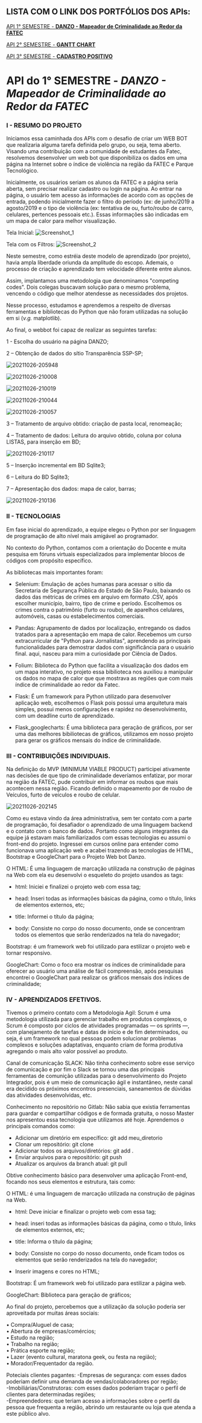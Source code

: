 
## LISTA COM O LINK DOS PORTFÓLIOS DOS APIs:
[API 1° SEMESTRE - **DANZO - Mapeador de Criminalidade ao Redor da FATEC**](https://github.com/ZVIEWIL/portifolio1) 

[API 2° SEMESTRE - **GANTT CHART**](https://github.com/ZVIEWIL/portifolio2)

[API 3° SEMESTRE - **CADASTRO POSITIVO**](https://github.com/ZVIEWIL/portifolio3)

# API do 1° SEMESTRE - ***DANZO - Mapeador de Criminalidade ao Redor da FATEC***

### **I - RESUMO DO PROJETO**

Iniciamos essa caminhada dos APIs com o desafio de criar um WEB BOT que realizaria alguma tarefa definida pelo grupo, ou seja, tema aberto. 
Visando uma contribuição com a comunidade de estudantes da Fatec, resolvemos desenvolver um web bot que disponibiliza os dados em uma página na Internet sobre o índice de violência na região da FATEC e Parque Tecnológico.

Inicialmente, os usuários seriam os alunos da FATEC e a página seria aberta, sem precisar realizar cadastro ou login na página. 
Ao entrar na página, o usuário tem acesso às informações de acordo com as opções de entrada, podendo inicialmente fazer o filtro do período (ex: de junho/2019 a agosto/2019 e o tipo de violência (ex: tentativa de ou, furto/roubo de carro, celulares, pertences pessoais etc.). 
Essas informações são indicadas em um mapa de calor para melhor visualização.

Tela Inicial:
![Screenshot_1](https://user-images.githubusercontent.com/54503903/142784348-aee4f7b9-0949-4a91-a9e6-b8e6ba22415c.png)

Tela com os Filtros:
![Screenshot_2](https://user-images.githubusercontent.com/54503903/142784358-5455857c-d84e-48db-bff0-6ef6ff40029a.png)

Neste semestre, como estréia deste modelo de aprendizado (por projeto), havia ampla liberdade oriunda da amplitude do escopo. Ademais, o processo de criação e aprendizado tem velocidade diferente entre alunos.

Assim, implantamos uma metodologia que denominamos "competing codes". Dois colegas buscavam solução para o mesmo problema, vencendo o código que melhor atendesse as necessidades dos projetos.

Nesse processo, estudamos e aprendemos a respeito de diversas ferramentas e bibliotecas do Python que não foram utilizadas na solução em si (*v.g.* matplotlib).

Ao final, o webbot foi capaz de realizar as seguintes tarefas:

1 - Escolha do usuário na página DANZO;​

2 – Obtenção de dados do sítio Transparência SSP-SP;​

![20211026-205948](https://user-images.githubusercontent.com/61089745/141654319-476e8427-220e-482b-a289-de10f10399b3.png)

![20211026-210008](https://user-images.githubusercontent.com/61089745/141654347-d9c9a67f-6d83-42da-a74d-f9a642c87c6d.png)

![20211026-210019](https://user-images.githubusercontent.com/61089745/141654358-6f0af4f7-3206-4431-bd10-2083ab2060eb.png)

![20211026-210044](https://user-images.githubusercontent.com/61089745/141654366-f3a1d2ad-51ee-4cce-91b1-9d8532462026.png)

![20211026-210057](https://user-images.githubusercontent.com/61089745/141654374-478e1889-1416-4001-aa37-3ba2fe5bb306.png)


3 – Tratamento de arquivo obtido: criação de pasta local, renomeação;​

4 – Tratamento de dados: Leitura do arquivo obtido, coluna por coluna LISTAS, para  inserção em BD;​

![20211026-210117](https://user-images.githubusercontent.com/61089745/141654394-86b1efdc-3213-4dde-99bc-9aed04b2841f.png)

5 – Inserção incremental em BD Sqlite3;​

6 – Leitura do BD Sqlite3;​

7 – Apresentação dos dados: mapa de calor, barras; ​

![20211026-210136](https://user-images.githubusercontent.com/61089745/141654411-19785ac1-3ee0-417b-bef6-5846348bdd2d.png)


### **II - TECNOLOGIAS**

Em fase inicial do aprendizado, a equipe elegeu o Python por ser linguagem de programação de alto nível mais amigável ao programador.

No contexto do Python, contamos com a orientação do Docente e muita pesquisa em fóruns virtuais especializados para implementar blocos de códigos com propósito específico.

As bibliotecas mais importantes foram:

- Selenium: Emulação de ações humanas para acessar o sitio da Secretaria de Segurança Pública do Estado de São Paulo, baixando os dados das métricas de crimes em arquivo em formato .CSV, após escolher município, bairro, tipo de crime e período. Escolhemos os crimes contra o patrimônio (furto ou roubo), de aparelhos celulares, automóveis, casas ou estabelecimentos comerciais.

-  Pandas: Agrupamento de dados por localização, entregando os dados tratados para a apresentação em mapa de calor. Recebemos um curso extracurricular de "Python para Jornalistas", aprendendo as principais funcionalidades para demostrar dados com significância para o usuário final. aqui, nasceu para mim a curiosidade por Ciência de Dados.

-  Folium:  Biblioteca do Python que facilita a visualização dos dados em um mapa interativo, no projeto essa bibilioteca nos auxiliou a manipular os dados no mapa de calor que que mostrava as regiões que com mais índice de criminalidade ao redor da Fatec.

- Flask: É um framework para Python utilizado para desenvolver aplicação web, escolhemos o Flask pois possui uma arquitetura mais simples, possui menos configurações e rapidez no desenvolvimento, com um deadline curto de aprendizado.

- Flask_googlecharts: É uma biblioteca para geração de gráficos, por ser uma das melhores bibiliotecas de gráficos, utilizamos em nosso projeto para gerar os gráficos mensais do índice de criminalidade.

### **III - CONTRIBUIÇÕES INDIVIDUAIS.**

Na definição do MVP (MINIMUM VIABLE PRODUCT) participei ativamente nas decisões de que tipo de criminalidade deveríamos enfatizar, por morar na região da FATEC, pude contribuir em informar os roubos que mais acontecem nessa região. Ficando definido o mapeamento por de roubo de Veículos, furto de veículos e roubo de celular.

![20211026-202145](https://user-images.githubusercontent.com/61089745/141654512-9f4b0c92-4ff9-4652-ba2d-e76891106934.png)


Como eu estava vindo da área administrativa, sem ter contato com a parte de programação, foi desafiador o aprendizado de uma linguagem backend e o contato com o banco de dados. Portanto como alguns integrantes da equipe já estavam mais familiarizados com essas tecnologias eu assumi o front-end do projeto. Ingressei em cursos online para entender como funcionava uma aplicação web e acabei trazendo as tecnologias de HTML, Bootstrap e GoogleChart para o Projeto Web bot Danzo.

O HTML: É uma linguagem de marcação utilizada na construção de páginas na Web com ela eu desenvolvi o esqueleto do projeto usandos as tags:

- html: Iniciei e finalizei o projeto web com essa tag;

- head: Inseri todas as informações básicas da página, como o título, links de elementos externos, etc; 

- title: Informei o título da página; 

- body: Consiste no corpo do nosso documento, onde se concentram todos os elementos que serão renderizados na tela do navegador;

Bootstrap: é um framework web foi utilizado para estilizar o projeto web e tornar responsivo.

GoogleChart: Como o foco era mostrar os índices de criminalidade para oferecer ao usuário uma análise de fácil compreensão, após pesquisas encontrei o GoogleChart para realizar os gráficos mensais dos índices de criminalidade;



### **IV - APRENDIZADOS EFETIVOS.**

Tivemos o primeiro contato com a Metodologia Agil: Scrum é uma metodologia utilizada para gerenciar trabalho em produtos complexos, o Scrum é composto por ciclos de atividades programadas — os sprints —, com planejamento de tarefas e datas de início e de fim determinados, ou seja, é um framework no qual pessoas podem solucionar problemas complexos e soluções adaptativas, enquanto criam de forma produtiva agregando o mais alto valor possível ao produto.
 
Canal de comunicação SLACK: Não tinha conhecimento sobre esse serviço de comunicação e por fim o Slack se tornou uma das principais ferramentas de comunição utilizadas para o desenvolvimento do Projeto Integrador, pois é um meio de comunicação ágil e instantâneo, neste canal era decidido os próximos encontros presenciais, saneamentos de dúvidas das atividades desenvolvidas, etc.
 
Conhecimento no repositório no Gitlab: Não sabia que existia ferramentas para guardar e compartilhar códigos e de formada gratuita, o nosso Master nos apresentou essa tecnologia que utilizamos até hoje. Aprendemos o principais comandos como: 

- Adicionar um diretório em específico: git add meu_diretorio
- Clonar um repositório: git clone
- Adicionar todos os arquivos/diretórios: git add .	
- Enviar arquivos para o repositório: git push
- Atualizar os arquivos da branch atual: git pull

Obtive conhecimento básico para desenvolver uma aplicação Front-end, focando nos seus elementos e estrutura, tais como:

O HTML: é uma linguagem de marcação utilizada na construção de páginas na Web.

- html: Deve iniciar e finalizar o projeto web com essa tag;

- head: inseri todas as informações básicas da página, como o título, links de elementos externos, etc; 

- title: Informa o título da página; 

- body: Consiste no corpo do nosso documento, onde ficam todos os elementos que serão renderizados na tela do navegador;

- Inserir imagens e cores no HTML;

Bootstrap: É um framework web foi utilizado para estilizar a página web.

GoogleChart: Biblioteca para geração de gráficos;

 
Ao final do projeto, percebemos que a utilização da solução poderia ser aproveitada por muitas áreas sociais:

•	Compra/Aluguel de casa;  
•	Abertura de empresas/comércios;  
•	Estudo na região;  
•	Trabalho na região;  
•	Prática esporte na região;  
•	Lazer (evento cultural, maratona geek, ou festa na região);  
•	Morador/Frequentador da região.  

Poteciais clientes pagantes:
-Empresas de segurança: com esses dados poderiam definir uma demanda de vendas/colaboradores por região;  
-Imobiliárias/Construtoras: com esses dados poderiam traçar o perfil de clientes para determinadas regiões;  
-Empreendedores: que teriam acesso a informações sobre o perfil da pessoa que frequenta a região, abrindo um restaurante ou loja que atenda a este público alvo.  

